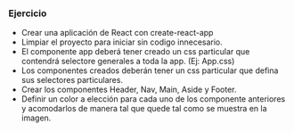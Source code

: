 ### Ejercicio

- Crear una aplicación de React con create-react-app
- Limpiar el proyecto para iniciar sin codigo innecesario.
- El componente app deberá tener creado un css particular que contendrá selectore generales a toda la app. (Ej: App.css)
- Los componentes creados deberán tener un css particular que defina sus selectores particulares.
- Crear los componentes Header, Nav, Main, Aside y Footer.
- Definir un color a elección para cada uno de los componente anteriores y acomodarlos de manera tal que quede tal como se muestra en la imagen.
